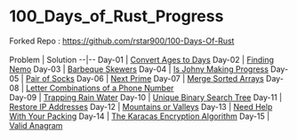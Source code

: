 # 100_Days_of_Rust_Progress
Forked Repo : https://github.com/rstar900/100-Days-Of-Rust
<br>
<br>
Problem | Solution
--|--
Day-01 | [Convert Ages to Days](https://github.com/rstar900/100-Days-Of-Rust/tree/main/Week-01/Day-01_Convert-Ages-To-Days)
Day-02 | [Finding Nemo](https://github.com/rstar900/100-Days-Of-Rust/tree/main/Week-01/Day-02_Finding-Nemo)
Day-03 | [Barbeque Skewers](https://github.com/rstar900/100-Days-Of-Rust/tree/main/Week-01/Day-03_Barbecue-Skewers)
Day-04 | [Is Johny Making Progress](https://github.com/rstar900/100-Days-Of-Rust/tree/main/Week-01/Day-04_Is-Johnny-Making-Progress)
Day-05 | [Pair of Socks](https://github.com/rstar900/100-Days-Of-Rust/tree/main/Week-01/Day-05_Pair-Of-Socks)
Day-06 | [Next Prime](https://github.com/rstar900/100-Days-Of-Rust/tree/main/Week-01/Day-06_Next-Prime)
Day-07 | [Merge Sorted Arrays](https://github.com/rstar900/100-Days-Of-Rust/tree/main/Week-01/Day-07_Merge-Sorted-Array)
Day-08 | [Letter Combinations of a Phone Number](https://github.com/rstar900/100-Days-Of-Rust/tree/main/Week-02/Day-08_Letter-Combinations-Of-A-Phone-Number)  
Day-09 | [Trapping Rain Water](https://github.com/rstar900/100-Days-Of-Rust/tree/main/Week-02/Day-09_Trapping-Rain-Water)
Day-10 | [Unique Binary Search Tree](https://github.com/rstar900/100-Days-Of-Rust/tree/main/Week-02/Day-10_Unique-Binary-Search-Trees)
Day-11 | [Restore IP Addresses](https://github.com/rstar900/100-Days-Of-Rust/tree/main/Week-02/Day-11_Restore-IP-Addresses) 
Day-12 | [Mountains or Valleys](https://github.com/rstar900/100-Days-Of-Rust/tree/main/Week-02/Day-12_Mountains_And_Valleys)
Day-13 | [Need Help With Your Packing](https://github.com/rstar900/100-Days-Of-Rust/tree/main/Week-02/Day-13_Need-Help-With-Packing)
Day-14 | [The Karacas Encryption Algorithm](https://github.com/rstar900/100-Days-Of-Rust/tree/main/Week-02/Day-14_Karacas-Encryption-Algorithm)
Day-15 | [Valid Anagram](https://github.com/rstar900/100-Days-Of-Rust/tree/main/Week-03/Day-15_Valid-Anagram)
